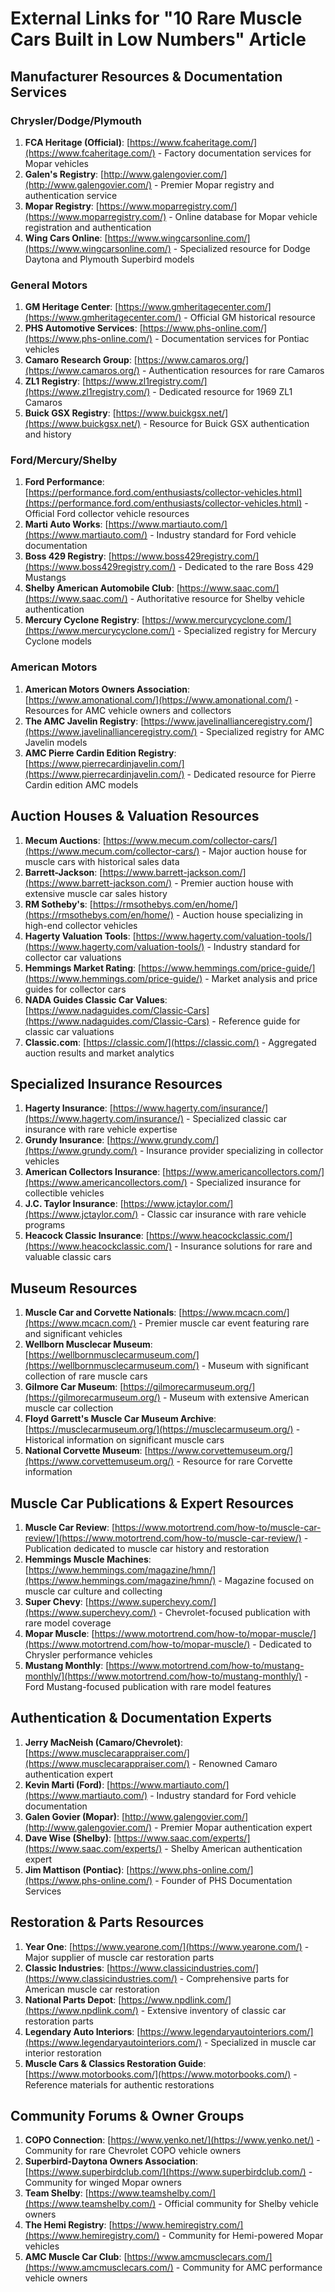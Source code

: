 # External Links for "10 Rare Muscle Cars Built in Low Numbers" Article

## Manufacturer Resources & Documentation Services

### Chrysler/Dodge/Plymouth
1. **FCA Heritage (Official)**: [https://www.fcaheritage.com/](https://www.fcaheritage.com/) - Factory documentation services for Mopar vehicles
2. **Galen's Registry**: [http://www.galengovier.com/](http://www.galengovier.com/) - Premier Mopar registry and authentication service
3. **Mopar Registry**: [https://www.moparregistry.com/](https://www.moparregistry.com/) - Online database for Mopar vehicle registration and authentication
4. **Wing Cars Online**: [https://www.wingcarsonline.com/](https://www.wingcarsonline.com/) - Specialized resource for Dodge Daytona and Plymouth Superbird models

### General Motors
1. **GM Heritage Center**: [https://www.gmheritagecenter.com/](https://www.gmheritagecenter.com/) - Official GM historical resource
2. **PHS Automotive Services**: [https://www.phs-online.com/](https://www.phs-online.com/) - Documentation services for Pontiac vehicles
3. **Camaro Research Group**: [https://www.camaros.org/](https://www.camaros.org/) - Authentication resources for rare Camaros
4. **ZL1 Registry**: [https://www.zl1registry.com/](https://www.zl1registry.com/) - Dedicated resource for 1969 ZL1 Camaros
5. **Buick GSX Registry**: [https://www.buickgsx.net/](https://www.buickgsx.net/) - Resource for Buick GSX authentication and history

### Ford/Mercury/Shelby
1. **Ford Performance**: [https://performance.ford.com/enthusiasts/collector-vehicles.html](https://performance.ford.com/enthusiasts/collector-vehicles.html) - Official Ford collector vehicle resources
2. **Marti Auto Works**: [https://www.martiauto.com/](https://www.martiauto.com/) - Industry standard for Ford vehicle documentation
3. **Boss 429 Registry**: [https://www.boss429registry.com/](https://www.boss429registry.com/) - Dedicated to the rare Boss 429 Mustangs
4. **Shelby American Automobile Club**: [https://www.saac.com/](https://www.saac.com/) - Authoritative resource for Shelby vehicle authentication
5. **Mercury Cyclone Registry**: [https://www.mercurycyclone.com/](https://www.mercurycyclone.com/) - Specialized registry for Mercury Cyclone models

### American Motors
1. **American Motors Owners Association**: [https://www.amonational.com/](https://www.amonational.com/) - Resources for AMC vehicle owners and collectors
2. **The AMC Javelin Registry**: [https://www.javelinallianceregistry.com/](https://www.javelinallianceregistry.com/) - Specialized registry for AMC Javelin models
3. **AMC Pierre Cardin Edition Registry**: [https://www.pierrecardinjavelin.com/](https://www.pierrecardinjavelin.com/) - Dedicated resource for Pierre Cardin edition AMC models

## Auction Houses & Valuation Resources

1. **Mecum Auctions**: [https://www.mecum.com/collector-cars/](https://www.mecum.com/collector-cars/) - Major auction house for muscle cars with historical sales data
2. **Barrett-Jackson**: [https://www.barrett-jackson.com/](https://www.barrett-jackson.com/) - Premier auction house with extensive muscle car sales history
3. **RM Sotheby's**: [https://rmsothebys.com/en/home/](https://rmsothebys.com/en/home/) - Auction house specializing in high-end collector vehicles
4. **Hagerty Valuation Tools**: [https://www.hagerty.com/valuation-tools/](https://www.hagerty.com/valuation-tools/) - Industry standard for collector car valuations
5. **Hemmings Market Rating**: [https://www.hemmings.com/price-guide/](https://www.hemmings.com/price-guide/) - Market analysis and price guides for collector cars
6. **NADA Guides Classic Car Values**: [https://www.nadaguides.com/Classic-Cars](https://www.nadaguides.com/Classic-Cars) - Reference guide for classic car valuations
7. **Classic.com**: [https://classic.com/](https://classic.com/) - Aggregated auction results and market analytics

## Specialized Insurance Resources

1. **Hagerty Insurance**: [https://www.hagerty.com/insurance/](https://www.hagerty.com/insurance/) - Specialized classic car insurance with rare vehicle expertise
2. **Grundy Insurance**: [https://www.grundy.com/](https://www.grundy.com/) - Insurance provider specializing in collector vehicles
3. **American Collectors Insurance**: [https://www.americancollectors.com/](https://www.americancollectors.com/) - Specialized insurance for collectible vehicles
4. **J.C. Taylor Insurance**: [https://www.jctaylor.com/](https://www.jctaylor.com/) - Classic car insurance with rare vehicle programs
5. **Heacock Classic Insurance**: [https://www.heacockclassic.com/](https://www.heacockclassic.com/) - Insurance solutions for rare and valuable classic cars

## Museum Resources

1. **Muscle Car and Corvette Nationals**: [https://www.mcacn.com/](https://www.mcacn.com/) - Premier muscle car event featuring rare and significant vehicles
2. **Wellborn Musclecar Museum**: [https://wellbornmusclecarmuseum.com/](https://wellbornmusclecarmuseum.com/) - Museum with significant collection of rare muscle cars
3. **Gilmore Car Museum**: [https://gilmorecarmuseum.org/](https://gilmorecarmuseum.org/) - Museum with extensive American muscle car collection
4. **Floyd Garrett's Muscle Car Museum Archive**: [https://musclecarmuseum.org/](https://musclecarmuseum.org/) - Historical information on significant muscle cars
5. **National Corvette Museum**: [https://www.corvettemuseum.org/](https://www.corvettemuseum.org/) - Resource for rare Corvette information

## Muscle Car Publications & Expert Resources

1. **Muscle Car Review**: [https://www.motortrend.com/how-to/muscle-car-review/](https://www.motortrend.com/how-to/muscle-car-review/) - Publication dedicated to muscle car history and restoration
2. **Hemmings Muscle Machines**: [https://www.hemmings.com/magazine/hmn/](https://www.hemmings.com/magazine/hmn/) - Magazine focused on muscle car culture and collecting
3. **Super Chevy**: [https://www.superchevy.com/](https://www.superchevy.com/) - Chevrolet-focused publication with rare model coverage
4. **Mopar Muscle**: [https://www.motortrend.com/how-to/mopar-muscle/](https://www.motortrend.com/how-to/mopar-muscle/) - Dedicated to Chrysler performance vehicles
5. **Mustang Monthly**: [https://www.motortrend.com/how-to/mustang-monthly/](https://www.motortrend.com/how-to/mustang-monthly/) - Ford Mustang-focused publication with rare model features

## Authentication & Documentation Experts

1. **Jerry MacNeish (Camaro/Chevrolet)**: [https://www.musclecarappraiser.com/](https://www.musclecarappraiser.com/) - Renowned Camaro authentication expert
2. **Kevin Marti (Ford)**: [https://www.martiauto.com/](https://www.martiauto.com/) - Industry standard for Ford vehicle documentation
3. **Galen Govier (Mopar)**: [http://www.galengovier.com/](http://www.galengovier.com/) - Premier Mopar authentication expert
4. **Dave Wise (Shelby)**: [https://www.saac.com/experts/](https://www.saac.com/experts/) - Shelby American authentication expert
5. **Jim Mattison (Pontiac)**: [https://www.phs-online.com/](https://www.phs-online.com/) - Founder of PHS Documentation Services

## Restoration & Parts Resources

1. **Year One**: [https://www.yearone.com/](https://www.yearone.com/) - Major supplier of muscle car restoration parts
2. **Classic Industries**: [https://www.classicindustries.com/](https://www.classicindustries.com/) - Comprehensive parts for American muscle car restoration
3. **National Parts Depot**: [https://www.npdlink.com/](https://www.npdlink.com/) - Extensive inventory of classic car restoration parts
4. **Legendary Auto Interiors**: [https://www.legendaryautointeriors.com/](https://www.legendaryautointeriors.com/) - Specialized in muscle car interior restoration
5. **Muscle Cars & Classics Restoration Guide**: [https://www.motorbooks.com/](https://www.motorbooks.com/) - Reference materials for authentic restorations

## Community Forums & Owner Groups

1. **COPO Connection**: [https://www.yenko.net/](https://www.yenko.net/) - Community for rare Chevrolet COPO vehicle owners
2. **Superbird-Daytona Owners Association**: [https://www.superbirdclub.com/](https://www.superbirdclub.com/) - Community for winged Mopar owners
3. **Team Shelby**: [https://www.teamshelby.com/](https://www.teamshelby.com/) - Official community for Shelby vehicle owners
4. **The Hemi Registry**: [https://www.hemiregistry.com/](https://www.hemiregistry.com/) - Community for Hemi-powered Mopar vehicles
5. **AMC Muscle Car Club**: [https://www.amcmusclecars.com/](https://www.amcmusclecars.com/) - Community for AMC performance vehicle owners